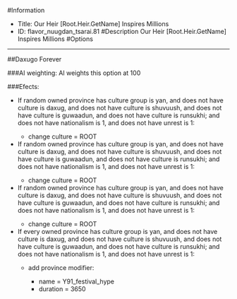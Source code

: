 #Information
 - Title: Our Heir [Root.Heir.GetName] Inspires Millions
 - ID: flavor_nuugdan_tsarai.81
#Description
Our Heir [Root.Heir.GetName] Inspires Millions
#Options

___
##Daxugo Forever

###AI weighting:
AI weights this option at 100


###Efects:<ul><li>If random owned province has culture group is yan, and does not have culture is daxug, and does not have culture is shuvuush, and does not have culture is guwaadun, and does not have culture is runsukhi; and does not have nationalism is 1, and does not have unrest is 1:</li><ul><li>change culture = ROOT</li></ul><li>If random owned province has culture group is yan, and does not have culture is daxug, and does not have culture is shuvuush, and does not have culture is guwaadun, and does not have culture is runsukhi; and does not have nationalism is 1, and does not have unrest is 1:</li><ul><li>change culture = ROOT</li></ul><li>If random owned province has culture group is yan, and does not have culture is daxug, and does not have culture is shuvuush, and does not have culture is guwaadun, and does not have culture is runsukhi; and does not have nationalism is 1, and does not have unrest is 1:</li><ul><li>change culture = ROOT</li></ul><li>If every owned province has culture group is yan, and does not have culture is daxug, and does not have culture is shuvuush, and does not have culture is guwaadun, and does not have culture is runsukhi; and does not have nationalism is 1, and does not have unrest is 1:</li><ul><li>add province modifier:</li><ul><li>name = Y91_festival_hype</li><li>duration = 3650</li></ul></ul></ul>
